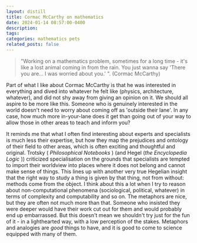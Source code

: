 ```yaml
---
layout: distill
title: Cormac McCarthy on mathematics
date: 2024-01-14 08:57:00-0400
description: 
tags: 
categories: mathematics pets
related_posts: false
---
```



>"Working on a mathematics problem, sometimes for a long time - it's like a lost animal coming in from the rain. You just wanna say 'There you are... I was worried about you.' ". (Cormac McCarthy)

Part of what I like about Cormac McCarthy is that he was interested in everything and dived into whatever he felt like (physics, architecture, whatever), and did not shy away from giving an opinion on it. We should all aspire to be more like this. Someone who is genuinely interested in the world doesn't need to worry about coming off as 'outside their lane'. In any case, how much more in-your-lane does it get than going out of your way to allow those in other areas to teach and inform you? 

It reminds me that what I often find interesting about experts and specialists is much less their expertise, but how they map the prejudices and ontology of their field to other areas, which is often exciting and thoughtful and original. Trotsky (<i> Philosophical Notebooks </i>) (and Hegel (<i>the Encyclopedia Logic </i>))  criticized specialisation on the grounds that specialists are tempted to import their worldview into places where it does not belong and cannot make sense of things. This lines up with another very true Hegelian insight that the right way to study a thing is given by that thing, not from without: methods come from the object. I think about this a lot when I try to reason about non-computational phenomena (sociological, political, whatever) in terms of complexity and computability and so on. The metaphors are nice, but they are often not much more than that. Someone who insisted they were deeper would have their work cut out for them and would probably end up embarrassed. But this doesn't mean we shouldn't try just for the fun of it - in a lighthearted way, with a low perception of the stakes. Metaphors and analogies are <i>good</i> things to have, and it is good to come to science equipped with many of them.

